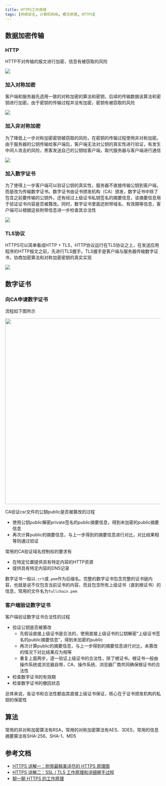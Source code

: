 ```yaml
---
title: HTTPS工作原理
tags: [网络安全, 计算机网络, 概念原理, HTTPS]
---
```


## 数据加密传输

### HTTP

HTTP不对传输的报文进行加密，信息有被窃取的风险

![](https://oliver-blog.oss-cn-shenzhen.aliyuncs.com/20230130224551.png)

### 加入对称加密

客户端和服务器先选用一致的对称加密的算法和密钥，后续的传输数据该算法和密钥进行加密。由于密钥的传输过程并没有加密，密钥有被窃取的风险

![](https://oliver-blog.oss-cn-shenzhen.aliyuncs.com/20230130224921.png)

### 加入非对称加密

为了降低上一步对称加密密钥被窃取的风险，在密钥的传输过程使用非对称加密。由于服务器的公钥传输给客户端后，客户端无法对公钥的真实性进行验证，有发生中间人攻击的风险，黑客发送自己的公钥给客户端，取代服务器与客户端进行通信

![](https://oliver-blog.oss-cn-shenzhen.aliyuncs.com/20230130225537.png)

### 加入数字证书

为了使得上一步客户端可以验证公钥的真实性，服务器不直接传输公钥到客户端，而是改为传输数字证书。数字证书由证书颁发机构（CA）颁发，数字证书中除了包含之前要传输的公钥外，还有经过上级证书私钥签名的摘要信息，该摘要信息用于验证证书内容是否被篡改。同时，数字证书里面还附带域名、有效期等信息，客户端可以根据这些附带信息进一步检查其合法性

![](https://oliver-blog.oss-cn-shenzhen.aliyuncs.com/20230130230636.png)

### TLS协议

HTTPS可以简单看成HTTP + TLS，HTTP协议运行在TLS协议之上，在发送应用程序的HTTP报文之前，先进行TLS握手。TLS握手是客户端与服务器传输数字证书，协商加密算法和对称加密密钥的真实实现

![](https://oliver-blog.oss-cn-shenzhen.aliyuncs.com/20230130233557.png)

## 数字证书

### 向CA申请数字证书

流程如下图所示

<img src="https://oliver-blog.oss-cn-shenzhen.aliyuncs.com/20230131235606.png" width="600px" />

CA验证csr文件的公钥public是否被篡改的过程
* 使用公钥public解密private签名的public摘要信息，得到未加密的public摘要信息
* 再次计算public的摘要信息，与上一步得到的摘要信息进行对比，对比结果相等则通过验证

常用的CA验证域名控制权的要求有
* 在特定位置提供具有特定内容的HTTP资源
* 提供具有特定内容的DNS记录

数字证书一般以`.crt`或`.pem`作为后缀名。完整的数字证书包含完整的证书链内容，也就是说不仅包含当前证书的内容，而且包含所有上级证书（直到根证书）的信息，常用的文件名为`fullchain.pem`

### 客户端验证数字证书

客户端验证数字证书合法性的过程
* 验证公钥是否被篡改
    * 先假设直接上级证书是合法的，使用直接上级证书的公钥解密“上级证书签名的public摘要信息”，得到未加密的public
    * 再次计算public的摘要信息，与上一步得到的摘要信息进行对比，未篡改的情况下对比结果应为相等
    * 重复上面两步，逐一验证上级证书的合法性，除了根证书。根证书一般由操作系统或浏览器自带，CA、操作系统、浏览器厂商共同确保根证书的合法性
* 检查数字证书的有效期
* 检查数字证书的撤回状态

总体来说，各证书和合法性都由其直接上级证书保证，核心在于证书颁发机构的私钥的保密性

## 算法

常用的非对称加密算法有RSA，常用的对称加密算法有AES、3DES，常用的信息摘要算法有SHA-256、SHA-1、MD5

## 参考文档

* [HTTPS 详解一：附带最精美详尽的 HTTPS 原理图](https://segmentfault.com/a/1190000021494676)
* [HTTPS 详解二：SSL / TLS 工作原理和详细握手过程](https://segmentfault.com/a/1190000021559557)
* [聊一聊 HTTPS 的工作原理](https://cloud.tencent.com/developer/article/1763436)